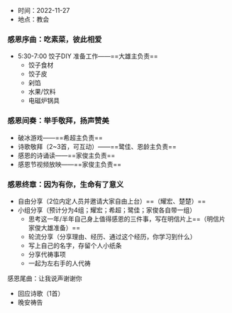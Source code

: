 + 时间：2022-11-27
+ 地点：教会

### 感恩序曲：吃素菜，彼此相爱

+ 5:30-7:00 饺子DIY
准备工作——==大雄主负责==
	+ 饺子食材 
	+ 饺子皮
	+ 剁馅
	+ 水果/饮料
	+ 电磁炉锅具


### 感恩间奏：举手敬拜，扬声赞美

+ 破冰游戏——==希超主负责==
+ 诗歌敬拜（2~3首，可互动）——==鹭佳、恩龄主负责==
+ 感恩的诗诵读——==家俊主负责==
+ 感恩节视频放映——==家俊主负责==

### 感恩终章：因为有你，生命有了意义

+ 自由分享（2位内定人员并邀请大家自由上台）==（耀宏、楚楚）==
+ 小组分享（预计分为4组；耀宏；希超；鹭佳；家俊各自带一组）
	+ 思考这一年/半年自己身上值得感恩的三件事，写在明信片上==（明信片家俊大雄准备）==
	+ 轮流分享（分享理由、经历、通过这个经历，你学习到什么）
	+ 写上自己的名字，存留个人小纸条
	+ 分享代祷事项
	+ 一起为左右手的人代祷

感恩尾曲：让我说声谢谢你

+ 回应诗歌（1首）
+ 晚安祷告